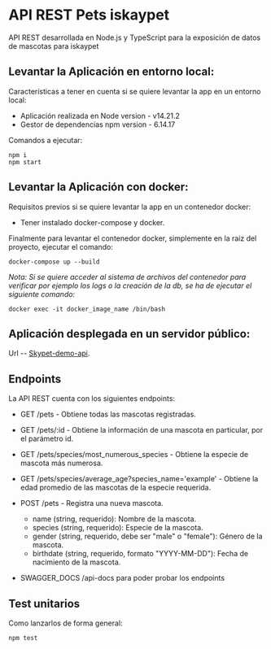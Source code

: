 
# API REST Pets iskaypet

API REST desarrollada en Node.js y TypeScript para la exposición de datos de mascotas para iskaypet

## Levantar la Aplicación en entorno local:

Características a tener en cuenta si se quiere levantar la app en un entorno local:

* Aplicación realizada en Node version - v14.21.2
* Gestor de dependencias npm version - 6.14.17

Comandos a ejecutar:

```console
npm i
npm start
```

## Levantar la Aplicación con docker:

Requisitos previos si se quiere levantar la app en un contenedor docker:

* Tener instalado docker-compose y docker.

Finalmente para levantar el contenedor docker, simplemente en la raiz del proyecto, ejecutar el comando:

```console
docker-compose up --build
```
_Nota: Si se quiere acceder al sistema de archivos del contenedor para verificar por ejemplo los logs o la creación de la db, se ha de ejecutar el siguiente comando:_

```console
docker exec -it docker_image_name /bin/bash
```

## Aplicación desplegada en un servidor público:

Url -- [Skypet-demo-api](https://api-iskaypetdem.onrender.com).

## Endpoints

La API REST cuenta con los siguientes endpoints:

* GET /pets - Obtiene todas las mascotas registradas.

* GET /pets/:id - Obtiene la información de una mascota en particular, por el parámetro id.

* GET /pets/species/most_numerous_species - Obtiene la especie de mascota más numerosa.

* GET /pets/species/average_age?species_name='example' - Obtiene la edad promedio de las mascotas de la especie requerida.

* POST /pets - Registra una nueva mascota.
    * name (string, requerido): Nombre de la mascota.
    * species (string, requerido): Especie de la mascota.
    * gender (string, requerido, debe ser "male" o "female"): Género de la mascota.
    * birthdate (string, requerido, formato "YYYY-MM-DD"): Fecha de nacimiento de la mascota.   

* SWAGGER_DOCS /api-docs para poder probar los endpoints

## Test unitarios

Como lanzarlos de forma general:

```console
npm test
```

